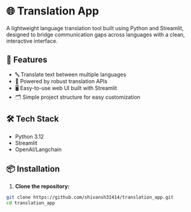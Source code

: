 # 🌐 Translation App

A lightweight language translation tool built using Python and Streamlit, designed to bridge communication gaps across languages with a clean, interactive interface.

## 🚀 Features

- 🔤 Translate text between multiple languages
- 🧠 Powered by robust translation APIs
- 🖥️ Easy-to-use web UI built with Streamlit
- 🗂️ Simple project structure for easy customization

## 🛠️ Tech Stack

- Python 3.12
- Streamlit
- OpenAI/Langchain

## 📦 Installation

1. **Clone the repository:**

```bash
git clone https://github.com/shivansh31414/translation_app.git
cd translation_app
